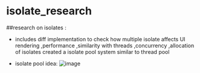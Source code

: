 # isolate_research

##research on isolates :
- includes diff implementation to check how multiple isolate affects UI rendering ,performance ,similarity with threads ,concurrency ,allocation of isolates
created a isolate pool system similar to thread pool 

- isolate pool idea:
![image](https://github.com/ayyysh04z/isolate_research/assets/145352809/0e45c12a-9cb8-4238-90b5-5dc476f6dc8a)
